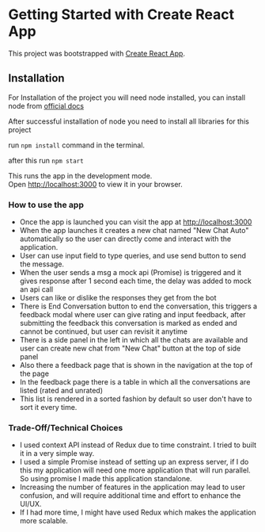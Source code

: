 # Getting Started with Create React App

This project was bootstrapped with [Create React App](https://github.com/facebook/create-react-app).

## Installation

For Installation of the project you will need node installed, you can install node from [official docs](https://nodejs.org/en)

After successful installation of node you need to install all libraries for this project

run `npm install` command in the terminal.

after this run `npm start`

This runs the app in the development mode.\
Open [http://localhost:3000](http://localhost:3000) to view it in your browser.

### How to use the app

- Once the app is launched you can visit the app at [http://localhost:3000](http://localhost:3000)
- When the app launches it creates a new chat named "New Chat Auto" automatically so the user can directly come and interact with the application.
- User can use input field to type queries, and use send button to send the message.
- When the user sends a msg a mock api (Promise) is triggered and it gives response after 1 second each time, the delay was added to mock an api call
- Users can like or dislike the responses they get from the bot
- There is End Conversation button to end the conversation, this triggers a feedback modal where user can give rating and input feedback, after submitting the feedback this conversation is marked as ended and cannot be continued, but user can revisit it anytime
- There is a side panel in the left in which all the chats are available and user can create new chat from "New Chat" button at the top of side panel
- Also there a feedback page that is shown in the navigation at the top of the page
- In the feedback page there is a table in which all the conversations are listed (rated and unrated)
- This list is rendered in a sorted fashion by default so user don't have to sort it every time.

### Trade-Off/Technical Choices

- I used context API instead of Redux due to time constraint. I tried to built it in a very simple way.
- I used a simple Promise instead of setting up an express server, if I do this my application will need one more application that will run parallel. So using promise I made this application standalone.
- Increasing the number of features in the application may lead to user confusion, and will require additional time and effort to enhance the UI/UX.
- If I had more time, I might have used Redux which makes the application more scalable.
